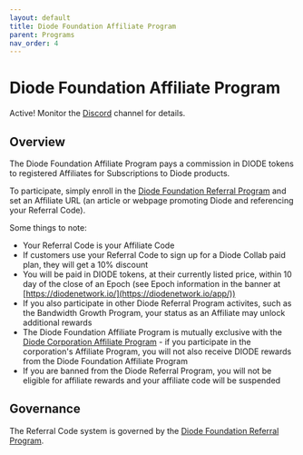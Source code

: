 ```yaml
---
layout: default
title: Diode Foundation Affiliate Program
parent: Programs
nav_order: 4
---
```


# Diode Foundation Affiliate Program

Active! Monitor the [Discord](https://discord.gg/qdGCAKJdHs) channel for details.

## Overview

The Diode Foundation Affiliate Program pays a commission in DIODE tokens to registered Affiliates for Subscriptions to Diode products.  

To participate, simply enroll in the [Diode Foundation Referral Program](https://diode.foundation/docs/programs/ambassador_registration_program.html) and set an Affiliate URL (an article or webpage promoting Diode and referencing your Referral Code).

Some things to note:

* Your Referral Code is your Affiliate Code
* If customers use your Referral Code to sign up for a Diode Collab paid plan, they will get a 10% discount
* You will be paid in DIODE tokens, at their currently listed price, within 10 day of the close of an Epoch (see Epoch information in the banner at [https://diodenetwork.io/](https://diodenetwork.io/app/))
* If you also participate in other Diode Referral Program activites, such as the Bandwidth Growth Program, your status as an Affiliate may unlock additional rewards
* The Diode Foundation Affiliate Program is mutually exclusive with the [Diode Corporation Affiliate Program](https://docs.diode.io/docs/affiliate/affiliate-program/) - if you participate in the corporation's Affiliate Program, you will not also receive DIODE rewards from the Diode Foundation Affiliate Program
* If you are banned from the Diode Referral Program, you will not be eligible for affiliate rewards and your affiliate code will be suspended

## Governance

The Referral Code system is governed by the [Diode Foundation Referral Program](https://diode.foundation/docs/programs/ambassador_registration_program.html).

